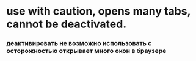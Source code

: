 <h1>use with caution, opens many tabs, cannot be deactivated.</h1>

<h3>деактивировать не возможно использовать с осторожностью открывает много окон в браузере</h3>
